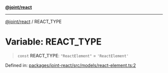 [**@joint/react**](../README.md)

***

[@joint/react](../README.md) / REACT\_TYPE

# Variable: REACT\_TYPE

> `const` **REACT\_TYPE**: `"ReactElement"` = `'ReactElement'`

Defined in: [packages/joint-react/src/models/react-element.ts:2](https://github.com/samuelgja/joint/blob/main/packages/joint-react/src/models/react-element.ts#L2)
